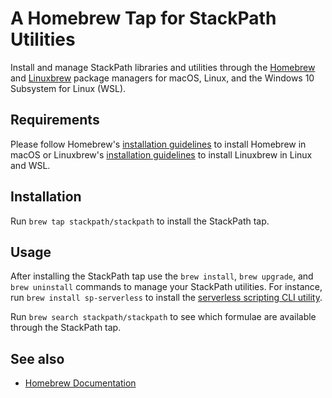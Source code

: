 # A Homebrew Tap for StackPath Utilities

Install and manage StackPath libraries and utilities through the 
[Homebrew](https://brew.sh) and [Linuxbrew](https://docs.brew.sh/Linuxbrew) 
package managers for macOS, Linux, and the Windows 10 Subsystem for Linux (WSL). 

## Requirements

Please follow Homebrew's [installation guidelines](https://docs.brew.sh/Installation) 
to install Homebrew in macOS or Linuxbrew's 
[installation guidelines](https://docs.brew.sh/Linuxbrew#install) to install 
Linuxbrew in Linux and WSL. 

## Installation

Run `brew tap stackpath/stackpath` to install the StackPath tap. 

## Usage

After installing the StackPath tap use the `brew install`, `brew upgrade`, and 
`brew uninstall` commands to manage your StackPath utilities. For instance, run 
`brew install sp-serverless` to install the [serverless scripting CLI utility](https://github.com/stackpath/serverless-scripting-cli). 

Run `brew search stackpath/stackpath` to see which formulae are available 
through the StackPath tap.

## See also

* [Homebrew Documentation](https://docs.brew.sh/)
